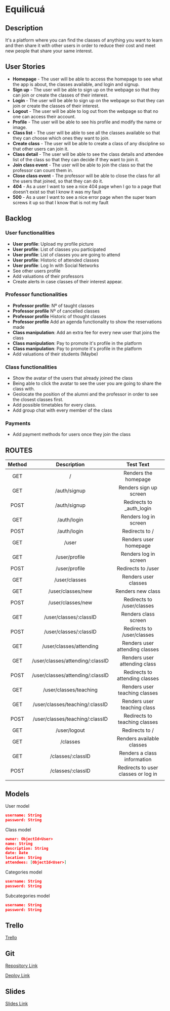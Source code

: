 # Equilicuá

## Description

It's a platform where you can find the classes of anything you want to learn and then share it with other users in order to reduce their cost and meet new people that share your same interest.

## User Stories

* **Homepage** - The user will be able to access the homepage to see what the app is about, the classes available, and login and signup.
* **Sign up** - The user will be able to sign up on the webpage so that they can join or create the classes of their interest.
* **Login** - The user will be able to sign up on the webpage so that they can join or create the classes of their interest.
* **Logout** - The user will be able to log out from the webpage so that no one can access their account.
* **Profile** - The user will be able to see his profile and modify the name or image.
* **Class list** - The user will be able to see all the classes available so that they can choose which ones they want to join.
* **Create class** - The user will be able to create a class of any discipline so that other users can join it.
* **Class detail** - The user will be able to see the class details and attendee list of the class so that they can decide if they want to join it.
* **Join class event** - The user will be able to join the class so that the professor can count them in.
* **Close class event** - The professor will be able to close the class for all the users that joined, so that they can do it.
* **404** - As a user I want to see a nice 404 page when I go to a page that doesn’t exist so that I know it was my fault
* **500** - As a user I want to see a nice error page when the super team screws it up so that I know that is not my fault

## Backlog

### User functionalities

* **User profile**: Upload my profile picture
* **User profile**: List of classes you participated
* **User profile**: List of classes you are going to attend
* **User profile**: Historic of attended classes
* **User profile**: Log In with Social Networks
* See other users profile
* Add valuations of their professors
* Create alerts in case classes of their interest appear.
  
### Professor functionalities

* **Professor profile**: Nº of taught classes
* **Professor profile** Nº of cancelled classes
* **Professor profile** Historic of thought classes
* **Professor profile** Add an agenda functionality to show the reservations made
* **Class manipulation**: Add an extra fee for every new user that joins the class
* **Class manipulation**: Pay to promote it's profile in the platform
* **Class manipulation**: Pay to promote it's profile in the platform
* Add valuations of their students (Maybe)

### Class functionalities

* Show the avatar of the users that already joined the class
* Being able to click the avatar to see the user you are going to share the class with.
* Geolocate the position of the alumni and the professor in order to see the closest classes first.
* Add possible timetables for every class.
* Add group chat with every member of the class
  
### Payments

* Add payment methods for users once they join the class

## ROUTES

| Method| Description | Test Text |
| :---: |    :----:   |   :---:   |
| GET   | /   | Renders the homepage   |
| GET   | /auth/signup  | Renders sign up screen |
| POST  | /auth/signup  | Redirects to _auth_login |
| GET   | /auth/login   | Renders log in screen |
| POST  | /auth/login   | Redirects to / |
| GET   | /user         | Renders user homepage |
| GET   | /user/profile | Renders log in screen |
| POST  | /user/profile | Redirects to /user |
| GET   | /user/classes | Renders user classes |
| GET   | /user/classes/new | Renders new class |
| POST  | /user/classes/new | Redirects to /user/classes |
| GET   | /user/classes/:classID | Renders class screen |
| POST  | /user/classes/:classID | Redirects to /user/classes |
| GET   | /user/classes/attending | Renders user attending classes |
| GET   | /user/classes/attending/:classID | Renders user attending class |
| POST  | /user/classes/attending/:classID | Redirects to attending classes |
| GET   | /user/classes/teaching | Renders user teaching classes |
| GET   | /user/classes/teaching/:classID | Renders user teaching class |
| POST  | /user/classes/teaching/:classID | Redirects to teaching classes |
| GET   | /user/logout  | Redirects to / |
| GET   | /classes | Renders available classes|
| GET   | /classes/:classID | Renders a class information |
| POST  | /classes/:classID | Redirects to user classes or log in |
|||

## Models

User model

```json
username: String
password: String
```

Class model

```json
owner: ObjectId<User>
name: String
description: String
date: Date
location: String
attendees: [ObjectId<User>]
```

Categories model

```json
username: String
password: String
```

Subcategories model

```json
username: String
password: String
```

## Trello
[Trello](https://trello.com/b/9udgUpvV) 

## Git
[Repository Link](http://github.com)

[Deploy Link](http://heroku.com)

## Slides
[Slides Link](http://slides.com)